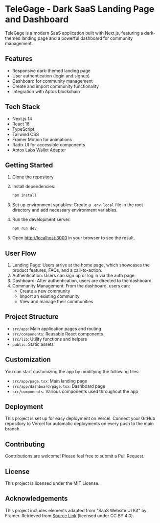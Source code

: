 # TeleGage - Dark SaaS Landing Page and Dashboard

TeleGage is a modern SaaS application built with Next.js, featuring a dark-themed landing page and a powerful dashboard for community management.

## Features

- Responsive dark-themed landing page
- User authentication (login and signup)
- Dashboard for community management
- Create and import community functionality
- Integration with Aptos blockchain

## Tech Stack

- Next.js 14
- React 18
- TypeScript
- Tailwind CSS
- Framer Motion for animations
- Radix UI for accessible components
- Aptos Labs Wallet Adapter

## Getting Started

1. Clone the repository
2. Install dependencies:
   ```bash
   npm install
   ```
3. Set up environment variables:
   Create a `.env.local` file in the root directory and add necessary environment variables.

4. Run the development server:
   ```bash
   npm run dev
   ```
5. Open [http://localhost:3000](http://localhost:3000) in your browser to see the result.

## User Flow

1. Landing Page: Users arrive at the home page, which showcases the product features, FAQs, and a call-to-action.
2. Authentication: Users can sign up or log in via the auth page.
3. Dashboard: After authentication, users are directed to the dashboard.
4. Community Management: From the dashboard, users can:
   - Create a new community
   - Import an existing community
   - View and manage their communities

## Project Structure

- `src/app`: Main application pages and routing
- `src/components`: Reusable React components
- `src/lib`: Utility functions and helpers
- `public`: Static assets

## Customization

You can start customizing the app by modifying the following files:

- `src/app/page.tsx`: Main landing page
- `src/app/dashboard/page.tsx`: Dashboard page
- `src/components`: Various components used throughout the app

## Deployment

This project is set up for easy deployment on Vercel. Connect your GitHub repository to Vercel for automatic deployments on every push to the main branch.

## Contributing

Contributions are welcome! Please feel free to submit a Pull Request.

## License

This project is licensed under the MIT License.

## Acknowledgements

This project includes elements adapted from "SaaS Website UI Kit" by Framer. Retrieved from [Source Link](https://www.figma.com/community/file/1347551304372055519) (licensed under CC BY 4.0).
